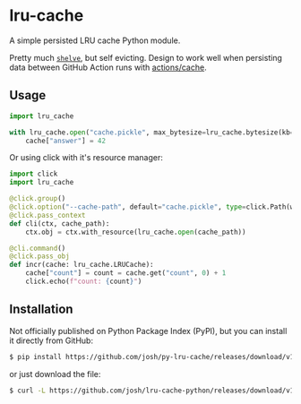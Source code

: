 # lru-cache

A simple persisted LRU cache Python module.

Pretty much [`shelve`](https://docs.python.org/3/library/shelve.html), but self evicting. Design to work well when persisting data between GitHub Action runs with [actions/cache](https://github.com/actions/cache).

## Usage

```python
import lru_cache

with lru_cache.open("cache.pickle", max_bytesize=lru_cache.bytesize(kb=5)) as cache:
    cache["answer"] = 42
```

Or using click with it's resource manager:

```python
import click
import lru_cache

@click.group()
@click.option("--cache-path", default="cache.pickle", type=click.Path(writable=True))
@click.pass_context
def cli(ctx, cache_path):
    ctx.obj = ctx.with_resource(lru_cache.open(cache_path))

@cli.command()
@click.pass_obj
def incr(cache: lru_cache.LRUCache):
    cache["count"] = count = cache.get("count", 0) + 1
    click.echo(f"count: {count}")
```

## Installation

Not officially published on Python Package Index (PyPI), but you can install it directly from GitHub:

```sh
$ pip install https://github.com/josh/py-lru-cache/releases/download/v1.0.0/lru_cache-1.0.0-py3-none-any.whl
```

or just download the file:

```sh
$ curl -L https://github.com/josh/lru-cache-python/releases/download/v1.0.0/lru_cache.py >lru_cache.py
```
